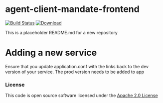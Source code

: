 # agent-client-mandate-frontend

[![Build Status](https://travis-ci.org/hmrc/agent-client-mandate-frontend.svg)](https://travis-ci.org/hmrc/agent-client-mandate-frontend) [ ![Download](https://api.bintray.com/packages/hmrc/releases/agent-client-mandate-frontend/images/download.svg) ](https://bintray.com/hmrc/releases/agent-client-mandate-frontend/_latestVersion)

This is a placeholder README.md for a new repository

# Adding a new service

Ensure that you update application.conf with the links back to the dev version of your service. The prod version needs to be added to app


### License

This code is open source software licensed under the [Apache 2.0 License]("http://www.apache.org/licenses/LICENSE-2.0.html")

